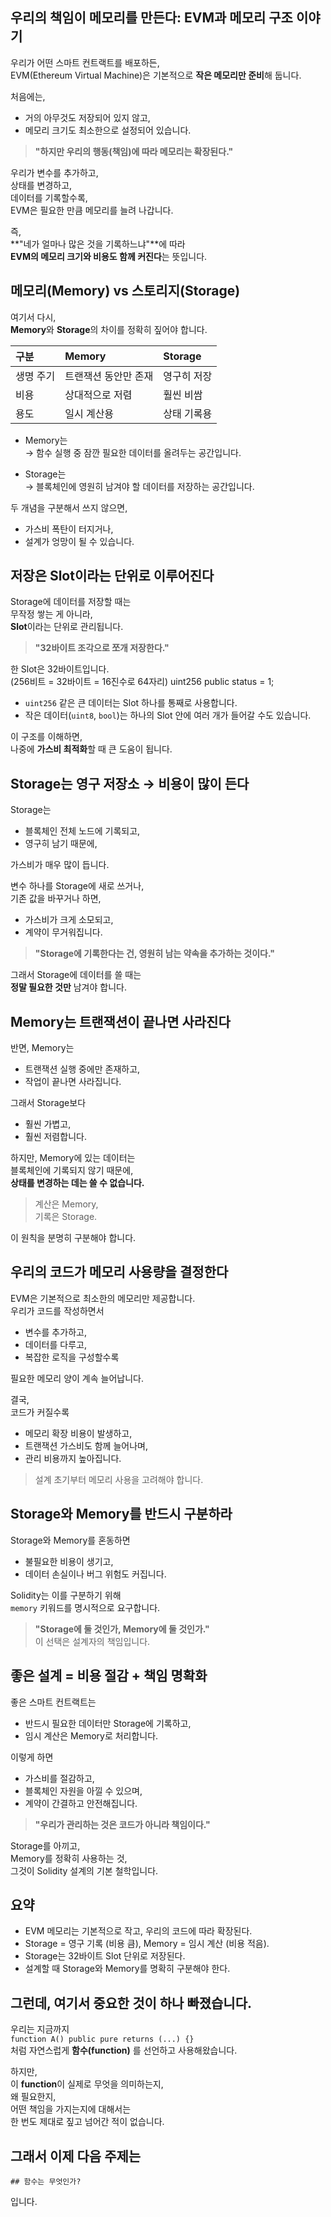 ## **우리의 책임이 메모리를 만든다: EVM과 메모리 구조 이야기**

우리가 어떤 스마트 컨트랙트를 배포하든,  
EVM(Ethereum Virtual Machine)은 기본적으로 **작은 메모리만 준비**해 둡니다.

처음에는,

- 거의 아무것도 저장되어 있지 않고,
- 메모리 크기도 최소한으로 설정되어 있습니다.

> **"하지만 우리의 행동(책임)에 따라 메모리는 확장된다."**

우리가 변수를 추가하고,  
상태를 변경하고,  
데이터를 기록할수록,  
EVM은 필요한 만큼 메모리를 늘려 나갑니다.

즉,  
**"네가 얼마나 많은 것을 기록하느냐"**에 따라  
**EVM의 메모리 크기와 비용도 함께 커진다**는 뜻입니다.

## **메모리(Memory) vs 스토리지(Storage)**

여기서 다시,  
**Memory**와 **Storage**의 차이를 정확히 짚어야 합니다.

| 구분      | Memory               | Storage     |
| :-------- | :------------------- | :---------- |
| 생명 주기 | 트랜잭션 동안만 존재 | 영구히 저장 |
| 비용      | 상대적으로 저렴      | 훨씬 비쌈   |
| 용도      | 일시 계산용          | 상태 기록용 |

- Memory는  
  → 함수 실행 중 잠깐 필요한 데이터를 올려두는 공간입니다.

- Storage는  
  → 블록체인에 영원히 남겨야 할 데이터를 저장하는 공간입니다.

두 개념을 구분해서 쓰지 않으면,

- 가스비 폭탄이 터지거나,
- 설계가 엉망이 될 수 있습니다.

## **저장은 Slot이라는 단위로 이루어진다**

Storage에 데이터를 저장할 때는  
무작정 쌓는 게 아니라,  
**Slot**이라는 단위로 관리됩니다.

> **"32바이트 조각으로 쪼개 저장한다."**

한 Slot은 32바이트입니다.  
(256비트 = 32바이트 = 16진수로 64자리)
uint256 public status = 1;


- `uint256` 같은 큰 데이터는 Slot 하나를 통째로 사용합니다.
- 작은 데이터(`uint8`, `bool`)는 하나의 Slot 안에 여러 개가 들어갈 수도 있습니다.

이 구조를 이해하면,  
나중에 **가스비 최적화**할 때 큰 도움이 됩니다.

## **Storage는 영구 저장소 → 비용이 많이 든다**

Storage는

- 블록체인 전체 노드에 기록되고,
- 영구히 남기 때문에,

가스비가 매우 많이 듭니다.

변수 하나를 Storage에 새로 쓰거나,  
기존 값을 바꾸거나 하면,

- 가스비가 크게 소모되고,
- 계약이 무거워집니다.

> **"Storage에 기록한다는 건, 영원히 남는 약속을 추가하는 것이다."**

그래서 Storage에 데이터를 쓸 때는  
**정말 필요한 것만** 남겨야 합니다.

## Memory는 트랜잭션이 끝나면 사라진다

반면, Memory는

- 트랜잭션 실행 중에만 존재하고,
- 작업이 끝나면 사라집니다.

그래서 Storage보다

- 훨씬 가볍고,
- 훨씬 저렴합니다.

하지만, Memory에 있는 데이터는  
블록체인에 기록되지 않기 때문에,  
**상태를 변경하는 데는 쓸 수 없습니다.**

> 계산은 Memory,  
> 기록은 Storage.

이 원칙을 분명히 구분해야 합니다.

## 우리의 코드가 메모리 사용량을 결정한다

EVM은 기본적으로 최소한의 메모리만 제공합니다.  
우리가 코드를 작성하면서

- 변수를 추가하고,
- 데이터를 다루고,
- 복잡한 로직을 구성할수록

필요한 메모리 양이 계속 늘어납니다.

결국,  
코드가 커질수록

- 메모리 확장 비용이 발생하고,
- 트랜잭션 가스비도 함께 늘어나며,
- 관리 비용까지 높아집니다.

> 설계 초기부터 메모리 사용을 고려해야 합니다.

## Storage와 Memory를 반드시 구분하라

Storage와 Memory를 혼동하면

- 불필요한 비용이 생기고,
- 데이터 손실이나 버그 위험도 커집니다.

Solidity는 이를 구분하기 위해  
`memory` 키워드를 명시적으로 요구합니다.

> **"Storage에 둘 것인가, Memory에 둘 것인가."**  
> 이 선택은 설계자의 책임입니다.

## 좋은 설계 = 비용 절감 + 책임 명확화

좋은 스마트 컨트랙트는

- 반드시 필요한 데이터만 Storage에 기록하고,
- 임시 계산은 Memory로 처리합니다.

이렇게 하면

- 가스비를 절감하고,
- 블록체인 자원을 아낄 수 있으며,
- 계약이 간결하고 안전해집니다.

> **"우리가 관리하는 것은 코드가 아니라 책임이다."**

Storage를 아끼고,  
Memory를 정확히 사용하는 것,  
그것이 Solidity 설계의 기본 철학입니다.

## 요약

- EVM 메모리는 기본적으로 작고, 우리의 코드에 따라 확장된다.
- Storage = 영구 기록 (비용 큼), Memory = 임시 계산 (비용 적음).
- Storage는 32바이트 Slot 단위로 저장된다.
- 설계할 때 Storage와 Memory를 명확히 구분해야 한다.

## 그런데, 여기서 중요한 것이 하나 빠졌습니다.

우리는 지금까지  
`function A() public pure returns (...) {}`  
처럼 자연스럽게 **함수(function)** 를 선언하고 사용해왔습니다.

하지만,  
이 **function**이 실제로 무엇을 의미하는지,  
왜 필요한지,  
어떤 책임을 가지는지에 대해서는  
한 번도 제대로 짚고 넘어간 적이 없습니다.

## 그래서 이제 다음 주제는

`## 함수는 무엇인가?`

입니다.
